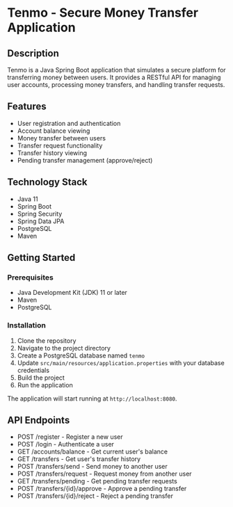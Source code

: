 # Tenmo - Secure Money Transfer Application

## Description
Tenmo is a Java Spring Boot application that simulates a secure platform for transferring money between users. It provides a RESTful API for managing user accounts, processing money transfers, and handling transfer requests.

## Features
- User registration and authentication
- Account balance viewing
- Money transfer between users
- Transfer request functionality
- Transfer history viewing
- Pending transfer management (approve/reject)

## Technology Stack
- Java 11
- Spring Boot
- Spring Security
- Spring Data JPA
- PostgreSQL
- Maven

## Getting Started

### Prerequisites
- Java Development Kit (JDK) 11 or later
- Maven
- PostgreSQL

### Installation
1. Clone the repository
2. Navigate to the project directory
3. Create a PostgreSQL database named `tenmo`
4. Update `src/main/resources/application.properties` with your database credentials
5. Build the project
6. Run the application

The application will start running at `http://localhost:8080`.
## API Endpoints
- POST /register - Register a new user
- POST /login - Authenticate a user
- GET /accounts/balance - Get current user's balance
- GET /transfers - Get user's transfer history
- POST /transfers/send - Send money to another user
- POST /transfers/request - Request money from another user
- GET /transfers/pending - Get pending transfer requests
- POST /transfers/{id}/approve - Approve a pending transfer
- POST /transfers/{id}/reject - Reject a pending transfer
